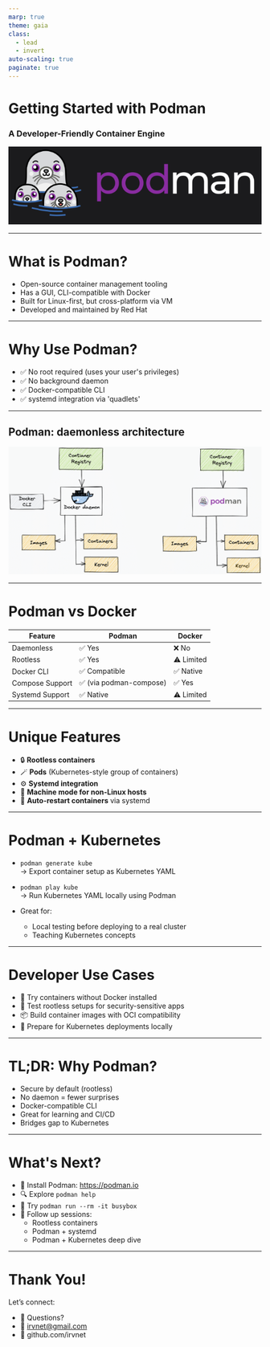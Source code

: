 ```yaml
---
marp: true
theme: gaia
class:
  - lead
  - invert
auto-scaling: true
paginate: true
---
```


# Getting Started with Podman
### A Developer-Friendly Container Engine
![podman logo](./images/podman-logo.png)

---

# What is Podman?

- Open-source container management tooling
- Has a GUI, CLI-compatible with Docker
- Built for Linux-first, but cross-platform via VM
- Developed and maintained by Red Hat

<!--
**🧠 Speaker Notes:**  
container management: build, deploy, manage containers and images
-->
---

# Why Use Podman?

- ✅ No root required (uses your user's privileges)
- ✅ No background daemon
- ✅ Docker-compatible CLI
- ✅ systemd integration via 'quadlets' 

<!--
**🧠 Speaker Notes:**  
runs containers w/ your privs (better security, reduced attack surface
docker compatible cli: easy transition
quadles replaces 'podman generate systemd'
-->
---

## Podman: daemonless architecture
![](./images/pman-arch.png)

---


# Podman vs Docker

| Feature         | Podman                  | Docker            |
|----------------|-------------------------|-------------------|
| Daemonless     | ✅ Yes                   | ❌ No              |
| Rootless       | ✅ Yes                   | ⚠️ Limited         |
| Docker CLI     | ✅ Compatible            | ✅ Native          |
| Compose Support| ✅ (via podman-compose)  | ✅ Yes             |
| Systemd Support| ✅ Native                | ⚠️ Limited         |

<!--
**🧠 Speaker Notes:**  
For most day-to-day tasks, Podman works just like Docker. But behind the scenes, the architecture is different—and often safer by default.
-->
---

# Unique Features

- 🔒 **Rootless containers**
- 🪄 **Pods** (Kubernetes-style group of containers)
- ⚙️ **Systemd integration**
- 🧪 **Machine mode for non-Linux hosts**
- 🔁 **Auto-restart containers** via systemd

<!--
**🧠 Speaker Notes:**  
Podman introduces pods as a first-class concept, aligning with Kubernetes. It also integrates tightly with systemd so you can manage containers like services.
-->
---

# Podman + Kubernetes

- `podman generate kube`  
  → Export container setup as Kubernetes YAML

- `podman play kube`  
  → Run Kubernetes YAML locally using Podman

- Great for:
  - Local testing before deploying to a real cluster
  - Teaching Kubernetes concepts

<!--
**🧠 Speaker Notes:**  
Podman is a useful learning and dev tool for Kubernetes users. You can take a local container and turn it into K8s manifests with a single command. The reverse is true too.
-->
---

# Developer Use Cases

- 🧪 Try containers without Docker installed
- 🔐 Test rootless setups for security-sensitive apps
- 📦 Build container images with OCI compatibility
- 🚀 Prepare for Kubernetes deployments locally

<!--
**🧠 Speaker Notes:**  
If you're new to containers or working in secure environments, Podman helps you build and test locally with fewer moving parts—and no need for root.
-->
---

# TL;DR: Why Podman?

- Secure by default (rootless)
- No daemon = fewer surprises
- Docker-compatible CLI
- Great for learning and CI/CD
- Bridges gap to Kubernetes

<!--
**🧠 Speaker Notes:**  
Podman lowers the barrier to entry while also supporting advanced workflows. It’s not just a Docker alternative—it’s a better fit in many modern environments.
-->
---

# What's Next?

- 🧰 Install Podman: https://podman.io
- 🔍 Explore `podman help`
- 🧪 Try `podman run --rm -it busybox`
- 📄 Follow up sessions:
  - Rootless containers
  - Podman + systemd
  - Podman + Kubernetes deep dive

<!--
**🧠 Speaker Notes:**  
If you're curious, just try running a few containers. In follow-ups, we’ll explore how to structure pods, manage persistent containers, and use Podman in full dev environments.
-->
---

# Thank You!

Let’s connect:
- 💬 Questions?
- 📧 irvnet@gmail.com
- 🐙 github.com/irvnet

